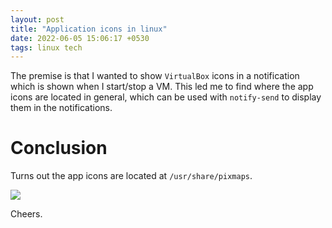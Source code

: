 ```yaml
---
layout: post
title: "Application icons in linux"
date: 2022-06-05 15:06:17 +0530
tags: linux tech
---
```


The premise is that I wanted to show `VirtualBox` icons in a notification which is shown when I start/stop a VM. This led me to find where the app icons are located in general, which can be used with `notify-send` to display them in the notifications.

# Conclusion

Turns out the app icons are located at `/usr/share/pixmaps`.

![]({{site.baseurl}}/assets/img/notif-icon.webp)

Cheers.
